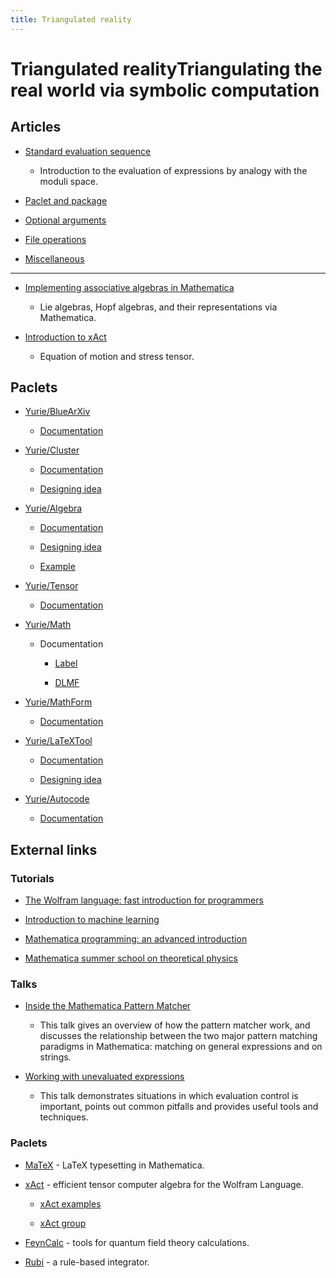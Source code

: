 ```yaml
---
title: Triangulated reality
---
```

<h1>Triangulated reality<span class="subtitle">Triangulating the real world via symbolic computation</span></h1>


## Articles

* [Standard evaluation sequence](symbolic/evaluation/evaluation.md)

    * Introduction to the evaluation of expressions by analogy with the moduli space.

* [Paclet and package](symbolic/paclet/paclet.md)

* [Optional arguments](symbolic/option/option.md)

* [File operations](symbolic/file/file.md)

* [Miscellaneous](symbolic/misc/misc.md)

---

* [Implementing associative algebras in Mathematica](symbolic/algebra/algebra.md)

    * Lie algebras, Hopf algebras, and their representations via Mathematica.

* [Introduction to xAct](symbolic/xAct/xAct.md)

    * Equation of motion and stress tensor.


## Paclets

* [Yurie/BlueArXiv](https://github.com/yuriever/Yurie-BlueArXiv)

    * [Documentation](https://resources.wolframcloud.com/PacletRepository/resources/Yurie/BlueArXiv/)

* [Yurie/Cluster](https://github.com/yuriever/Yurie-Cluster)

    * [Documentation](symbolic/Yurie-Cluster/doc.md)

    * [Designing idea](symbolic/Yurie-Cluster/idea.md)

* [Yurie/Algebra](https://github.com/yuriever/Yurie-Algebra)

    * [Documentation](symbolic/Yurie-Algebra/doc.md)

    * [Designing idea](symbolic/Yurie-Algebra/idea.md)

    * [Example](symbolic/Yurie-Algebra/example.md)

* [Yurie/Tensor](https://github.com/yuriever/Yurie-Tensor)

    * [Documentation](symbolic/Yurie-Tensor/doc.md)

* [Yurie/Math](https://github.com/yuriever/Yurie-Math)

    * Documentation

        * [Label](symbolic/Yurie-Math/Label.md)

        * [DLMF](symbolic/Yurie-Math/DLMF.md)

* [Yurie/MathForm](https://github.com/yuriever/Yurie-MathForm)

    * [Documentation](symbolic/Yurie-MathForm/doc.md)

* [Yurie/LaTeXTool](https://github.com/yuriever/Yurie-LaTeXTool)

    * [Documentation](symbolic/Yurie-LaTeXTool/doc.md)

    * [Designing idea](symbolic/Yurie-LaTeXTool/idea.md)

* [Yurie/Autocode](https://github.com/yuriever/Yurie-Autocode)

    * [Documentation](symbolic/Yurie-Autocode/doc.md)


## External links


### Tutorials

* [The Wolfram language: fast introduction for programmers](https://www.wolfram.com/language/fast-introduction-for-programmers/)

* [Introduction to machine learning](https://www.wolfram.com/language/introduction-machine-learning/)

* [Mathematica programming: an advanced introduction](https://faculty.ksu.edu.sa/sites/default/files/mathprogrammingintro.pdf)

* [Mathematica summer school on theoretical physics](http://msstp.org/)


### Talks

* [Inside the Mathematica Pattern Matcher](https://library.wolfram.com/infocenter/Conferences/6999/)
    * This talk gives an overview of how the pattern matcher work, and discusses the relationship between the two major pattern matching paradigms in Mathematica: matching on general expressions and on strings.

* [Working with unevaluated expressions](https://library.wolfram.com/infocenter/Conferences/377/)
    * This talk demonstrates situations in which evaluation control is important, points out common pitfalls and provides useful tools and techniques.


### Paclets

* [MaTeX](http://szhorvat.net/pelican/latex-typesetting-in-mathematica.html) - LaTeX typesetting in Mathematica.

* [xAct](https://josmar493.dreamhosters.com) - efficient tensor computer algebra for the Wolfram Language.

    * [xAct examples](https://github.com/xAct-contrib/examples/blob/master/README.md)

    * [xAct group](https://groups.google.com/g/xact)

* [FeynCalc](https://feyncalc.github.io/) - tools for quantum field theory calculations.

* [Rubi](https://rulebasedintegration.org/) - a rule-based integrator.
